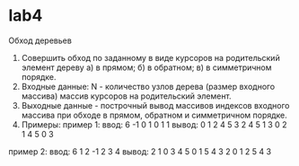 # lab4
Обход деревьев
1. Совершить обход по заданному в виде курсоров на родительский элемент дереву
	а) в прямом;
	б) в обратном;
	в) в симметричном порядке.
2. Входные данные:
N - количество узлов дерева (размер входного массива)
массив курсоров на родительский элемент.
3. Выходные данные - построчный вывод массивов индексов входного массива
	при обходе в прямом, обратном и симметричном порядке.
4. Примеры:
пример 1:
ввод:
6
-1 0 1 0 1 1
вывод:
0 1 2 4 5 3
2 4 5 1 3 0
2 1 4 5 0 3

пример 2:
ввод:
6
1 2 -1 2 3 4
вывод:
2 1 0 3 4 5
0 1 5 4 3 2
0 1 2 5 4 3
